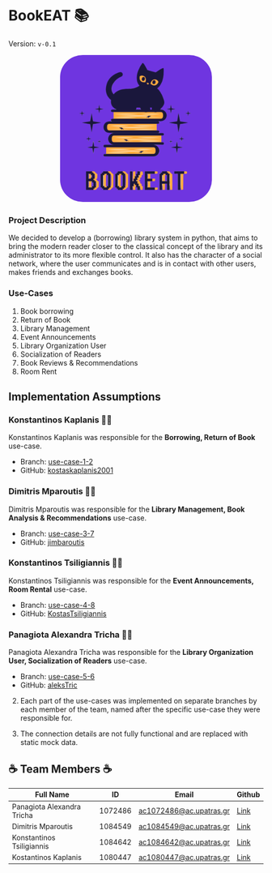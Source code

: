 # BookEAT :books:

Version: `v-0.1`

<p align="center">
<img width="300" style="border-radius:15% " alt="BookEat Logo" src="./bookeat_github_logo.png" />

</p>

### Project Description

We decided to develop a (borrowing) library system in python, that aims to bring the modern reader closer to the classical concept of the library and its administrator to its more flexible control. It also has the character of a social network, where the user communicates and is in contact with other users, makes friends and exchanges books.

### Use-Cases

1.  Book borrowing
2.  Return of Book
3.  Library Management
4.  Event Announcements
5.  Library Organization User
6.  Socialization of Readers
7.  Book Reviews & Recommendations
8.  Room Rent

## Implementation Assumptions

### Konstantinos Kaplanis :technologist:

Konstantinos Kaplanis was responsible for the **Borrowing, Return of Book** use-case.

- Branch: [use-case-1-2](https://github.com/kostaskaplanis2001/BookEat/tree/use-cases-1-2)
- GitHub: [kostaskaplanis2001](https://github.com/kostaskaplanis2001)

### Dimitris Mparoutis :technologist:

Dimitris Mparoutis was responsible for the **Library Management, Book Analysis & Recommendations** use-case.

- Branch: [use-case-3-7](https://github.com/jimbaroutis/BookEat/tree/use-cases-3-7)
- GitHub: [jimbaroutis](https://github.com/jimbaroutis)

### Konstantinos Tsiligiannis :technologist:

Konstantinos Tsiligiannis was responsible for the **Event Announcements, Room Rental** use-case.

- Branch: [use-case-4-8](https://github.com/KostasTsiligiannis/BookEat/tree/use-cases-4-8)
- GitHub: [KostasTsiligiannis](https://github.com/KostasTsiligiannis)

### Panagiota Alexandra Tricha :woman_technologist:

Panagiota Alexandra Tricha was responsible for the **Library Organization User, Socialization of Readers** use-case.

- Branch: [use-case-5-6](https://github.com/aleksTric/BookEat/tree/use-cases-5-6)
- GitHub: [aleksTric](https://github.com/aleksTric)

2. Each part of the use-cases was implemented on separate branches by each member of the team, named after the specific use-case they were responsible for.

3. The connection details are not fully functional and are replaced with static mock data.

## :coffee: Team Members :coffee:

| Full Name                 | ID      | Email                   | Github                                        |
| ------------------------- | ------- | ----------------------- | --------------------------------------------- |
| Panagiota Alexandra Tricha| 1072486 | ac1072486@ac.upatras.gr | [Link](https://github.com/aleksTric)          |
| Dimitris Mparoutis        | 1084549 | ac1084549@ac.upatras.gr | [Link](https://github.com/jimbaroutis)        |
| Konstantinos Tsiligiannis | 1084642 | ac1084642@ac.upatras.gr | [Link](https://github.com/KostasTsiligiannis) |
| Kostantinos Kaplanis      | 1080447 | ac1080447@ac.upatras.gr | [Link](https://github.com/kostaskaplanis2001) |
